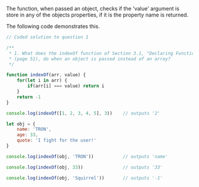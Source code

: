 The function, when passed an object, checks if the 'value' argument is store in any of the objects properties, if it is the property name is returned.

The following code demonstrates this.

```javascript
// Coded solution to question 1

/**
 * 1. What does the indexOf function of Section 3.1, "Declaring Functions" 
 * (page 51), do when an object is passed instead of an array?
 */

function indexOf(arr, value) {
    for(let i in arr) {
        if(arr[i] === value) return i
    }
    return -1
}

console.log(indexOf([1, 2, 3, 4, 5], 3))    // outputs '2'

let obj = { 
    name: 'TRON', 
    age: 33, 
    quote: 'I fight for the user!'
}

console.log(indexOf(obj, 'TRON'))           // outputs 'name'

console.log(indexOf(obj, 33))               // outputs '33'

console.log(indexOf(obj, 'Squirrel'))       // outputs '-1'
```
